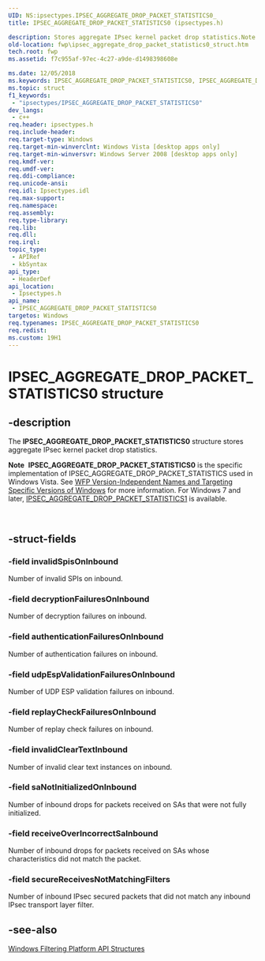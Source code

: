 ```yaml
---
UID: NS:ipsectypes.IPSEC_AGGREGATE_DROP_PACKET_STATISTICS0_
title: IPSEC_AGGREGATE_DROP_PACKET_STATISTICS0 (ipsectypes.h)

description: Stores aggregate IPsec kernel packet drop statistics.Note  IPSEC_AGGREGATE_DROP_PACKET_STATISTICS0 is the specific implementation of IPSEC_AGGREGATE_DROP_PACKET_STATISTICS used in Windows Vista.
old-location: fwp\ipsec_aggregate_drop_packet_statistics0_struct.htm
tech.root: fwp
ms.assetid: f7c955af-97ec-4c27-a9de-d1498398608e

ms.date: 12/05/2018
ms.keywords: IPSEC_AGGREGATE_DROP_PACKET_STATISTICS0, IPSEC_AGGREGATE_DROP_PACKET_STATISTICS0 structure [Filtering], fwp.ipsec_aggregate_drop_packet_statistics0_struct, ipsectypes/IPSEC_AGGREGATE_DROP_PACKET_STATISTICS0
ms.topic: struct
f1_keywords: 
 - "ipsectypes/IPSEC_AGGREGATE_DROP_PACKET_STATISTICS0"
dev_langs:
 - c++
req.header: ipsectypes.h
req.include-header: 
req.target-type: Windows
req.target-min-winverclnt: Windows Vista [desktop apps only]
req.target-min-winversvr: Windows Server 2008 [desktop apps only]
req.kmdf-ver: 
req.umdf-ver: 
req.ddi-compliance: 
req.unicode-ansi: 
req.idl: Ipsectypes.idl
req.max-support: 
req.namespace: 
req.assembly: 
req.type-library: 
req.lib: 
req.dll: 
req.irql: 
topic_type:
 - APIRef
 - kbSyntax
api_type:
 - HeaderDef
api_location:
 - Ipsectypes.h
api_name:
 - IPSEC_AGGREGATE_DROP_PACKET_STATISTICS0
targetos: Windows
req.typenames: IPSEC_AGGREGATE_DROP_PACKET_STATISTICS0
req.redist: 
ms.custom: 19H1
---
```


# IPSEC_AGGREGATE_DROP_PACKET_STATISTICS0 structure


## -description


The <b>IPSEC_AGGREGATE_DROP_PACKET_STATISTICS0</b> structure stores aggregate IPsec kernel packet drop statistics.<div class="alert"><b>Note</b>  <b>IPSEC_AGGREGATE_DROP_PACKET_STATISTICS0</b> is the specific implementation of IPSEC_AGGREGATE_DROP_PACKET_STATISTICS used in Windows Vista. See <a href="https://docs.microsoft.com/windows/win32/api/ipsectypes/ns-ipsectypes-ipsec_aggregate_drop_packet_statistics1">WFP Version-Independent Names and Targeting Specific Versions of Windows</a> for more information. For Windows 7 and later, <a href="https://docs.microsoft.com/windows/desktop/api/ipsectypes/ns-ipsectypes-ipsec_aggregate_drop_packet_statistics1_">IPSEC_AGGREGATE_DROP_PACKET_STATISTICS1</a> is available.</div>
<div> </div>



## -struct-fields




### -field invalidSpisOnInbound

Number of invalid SPIs on inbound.


### -field decryptionFailuresOnInbound

Number of decryption failures on inbound.


### -field authenticationFailuresOnInbound

Number of authentication failures on inbound.


### -field udpEspValidationFailuresOnInbound

Number of UDP ESP validation failures on inbound.


### -field replayCheckFailuresOnInbound

Number of replay check failures on inbound.


### -field invalidClearTextInbound

Number of invalid clear text instances on inbound.


### -field saNotInitializedOnInbound

Number of inbound drops for packets received on SAs that were not fully initialized.


### -field receiveOverIncorrectSaInbound

Number of inbound drops for packets received on SAs whose characteristics did not match the packet.


### -field secureReceivesNotMatchingFilters

Number of inbound IPsec secured packets that did not match any inbound IPsec transport layer filter.


## -see-also




<a href="https://docs.microsoft.com/windows/desktop/FWP/fwp-structs">Windows Filtering Platform  API Structures</a>
 

 

